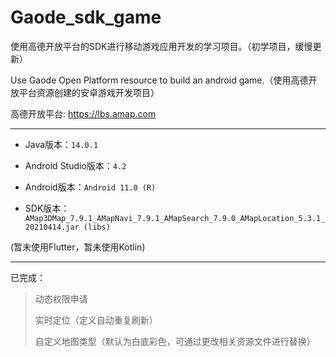 # Gaode_sdk_game
使用高德开放平台的SDK进行移动游戏应用开发的学习项目。（初学项目，缓慢更新）

Use Gaode Open Platform resource to build an android game.（使用高德开放平台资源创建的安卓游戏开发项目）

高德开放平台: https://lbs.amap.com
****
* Java版本：`14.0.1`

* Android Studio版本：`4.2`

* Android版本：`Android 11.0 (R)`

* SDK版本：`AMap3DMap_7.9.1_AMapNavi_7.9.1_AMapSearch_7.9.0_AMapLocation_5.3.1_20210414.jar (libs)`

(暂未使用Flutter，暂未使用Kotlin)
****
已完成：
> 动态权限申请
> 
> 实时定位（定义自动重复刷新）
> 
> 自定义地图类型（默认为白底彩色，可通过更改相关资源文件进行替换）
